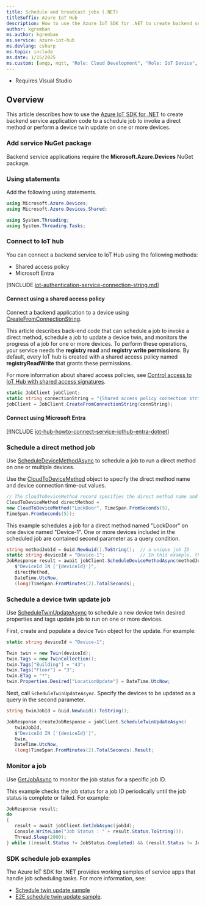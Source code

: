 ```yaml
---
title: Schedule and broadcast jobs (.NET)
titleSuffix: Azure IoT Hub
description: How to use the Azure IoT SDK for .NET to create backend service application code for job scheduling.
author: kgremban
ms.author: kgremban
ms.service: azure-iot-hub
ms.devlang: csharp
ms.topic: include
ms.date: 1/15/2025
ms.custom: [amqp, mqtt, "Role: Cloud Development", "Role: IoT Device", devx-track-csharp, devx-track-dotnet]
---
```


  * Requires Visual Studio

## Overview

This article describes how to use the [Azure IoT SDK for .NET](https://github.com/Azure/azure-iot-sdk-csharp/blob/main/readme.md) to create backend service application code to a schedule job to invoke a direct method or perform a device twin update on one or more devices.

### Add service NuGet package

Backend service applications require the **Microsoft.Azure.Devices** NuGet package.

### Using statements

Add the following using statements.

```csharp
using Microsoft.Azure.Devices;
using Microsoft.Azure.Devices.Shared;

using System.Threading;
using System.Threading.Tasks;
```

### Connect to IoT hub

You can connect a backend service to IoT Hub using the following methods:

* Shared access policy
* Microsoft Entra

[!INCLUDE [iot-authentication-service-connection-string.md](iot-authentication-service-connection-string.md)]

#### Connect using a shared access policy

Connect a backend application to a device using [CreateFromConnectionString](/dotnet/api/microsoft.azure.devices.jobclient.createfromconnectionstring).

This article describes back-end code that can schedule a job to invoke a direct method, schedule a job to update a device twin, and monitors the progress of a job for one or more devices. To perform these operations, your service needs the **registry read** and **registry write permissions**. By default, every IoT hub is created with a shared access policy named **registryReadWrite** that grants these permissions.

For more information about shared access policies, see [Control access to IoT Hub with shared access signatures](/azure/iot-hub/authenticate-authorize-sas).

```csharp
static JobClient jobClient;
static string connectionString = "{Shared access policy connection string}";
jobClient = JobClient.CreateFromConnectionString(connString);
```

#### Connect using Microsoft Entra

[!INCLUDE [iot-hub-howto-connect-service-iothub-entra-dotnet](iot-hub-howto-connect-service-iothub-entra-dotnet.md)]

### Schedule a direct method job

Use [ScheduleDeviceMethodAsync](/dotnet/api/microsoft.azure.devices.jobclient.scheduledevicemethodasync) to schedule a job to run a direct method on one or multiple devices.

Use the [CloudToDeviceMethod](/dotnet/api/microsoft.azure.devices.cloudtodevicemethod.-ctor?#microsoft-azure-devices-cloudtodevicemethod-ctor(system-string-system-timespan-system-timespan)) object to specify the direct method name and device connection time-out values.

```csharp
// The CloudToDeviceMethod record specifies the direct method name and device connection time-out
CloudToDeviceMethod directMethod = 
new CloudToDeviceMethod("LockDoor", TimeSpan.FromSeconds(5), 
TimeSpan.FromSeconds(5));
```

This example schedules a job for a direct method named "LockDoor" on one device named "Device-1". One or more devices included in the scheduled job are contained second parameter as a query condition.

```csharp
string methodJobId = Guid.NewGuid().ToString();  // a unique job ID
static string deviceId = "Device-1";             // In this example, there is only one device affected
JobResponse result = await jobClient.ScheduleDeviceMethodAsync(methodJobId,
   $"DeviceId IN ['{deviceId}']",
   directMethod,
   DateTime.UtcNow,
   (long)TimeSpan.FromMinutes(2).TotalSeconds);
```

### Schedule a device twin update job

Use [ScheduleTwinUpdateAsync](/dotnet/api/microsoft.azure.devices.jobclient.scheduledevicemethodasync) to schedule a new device twin desired properties and tags update job to run on one or more devices.

First, create and populate a device `Twin` object for the update. For example:

```csharp
static string deviceId = "Device-1";

Twin twin = new Twin(deviceId);
twin.Tags = new TwinCollection();
twin.Tags["Building"] = "43";
twin.Tags["Floor"] = "3";
twin.ETag = "*";
twin.Properties.Desired["LocationUpdate"] = DateTime.UtcNow;
```

Next, call `ScheduleTwinUpdateAsync`. Specify the devices to be updated as a query in the second parameter.

```csharp
string twinJobId = Guid.NewGuid().ToString();

JobResponse createJobResponse = jobClient.ScheduleTwinUpdateAsync(
   twinJobId,
   $"DeviceId IN ['{deviceId}']", 
   twin, 
   DateTime.UtcNow, 
   (long)TimeSpan.FromMinutes(2).TotalSeconds).Result;
```

### Monitor a job

Use [GetJobAsync](/dotnet/api/microsoft.azure.devices.jobclient.getjobasync?#microsoft-azure-devices-jobclient-getjobasync(system-string)) to monitor the job status for a specific job ID.

This example checks the job status for a job ID periodically until the job status is complete or failed. For example:

```csharp
JobResponse result;
do
{
   result = await jobClient.GetJobAsync(jobId);
   Console.WriteLine("Job Status : " + result.Status.ToString());
   Thread.Sleep(2000);
} while ((result.Status != JobStatus.Completed) && (result.Status != JobStatus.Failed));
```

### SDK schedule job examples

The Azure IoT SDK for .NET provides working samples of service apps that handle job scheduling tasks. For more information, see:

* [Schedule twin update sample](https://github.com/Azure/azure-iot-sdk-csharp/blob/main/iothub/service/samples/getting%20started/JobsSample/JobsSample.cs)
* [E2E schedule twin update sample](https://github.com/Azure/azure-iot-sdk-csharp/blob/86065001a92fedb42877722c6a57ae37e45eed30/e2e/test/iothub/service/IoTHubCertificateValidationE2ETest.cs).
